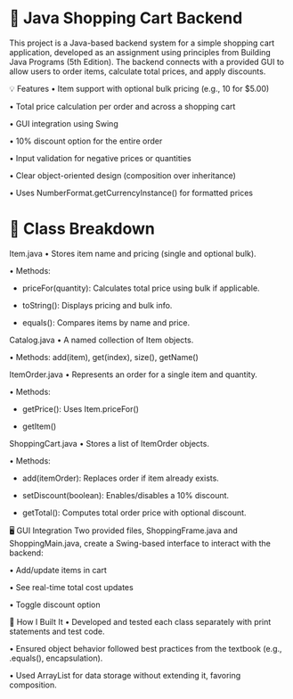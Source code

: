 # 🛒 Java Shopping Cart Backend

This project is a Java-based backend system for a simple shopping cart application, developed as an assignment using principles from Building Java Programs (5th Edition). The backend connects with a provided GUI to allow users to order items, calculate total prices, and apply discounts.

💡 Features
• Item support with optional bulk pricing (e.g., 10 for $5.00)

• Total price calculation per order and across a shopping cart

• GUI integration using Swing

• 10% discount option for the entire order

• Input validation for negative prices or quantities

• Clear object-oriented design (composition over inheritance)

• Uses NumberFormat.getCurrencyInstance() for formatted prices

# 🧱 Class Breakdown
Item.java
• Stores item name and pricing (single and optional bulk).

• Methods:

  - priceFor(quantity): Calculates total price using bulk if applicable.

  - toString(): Displays pricing and bulk info.
  
  - equals(): Compares items by name and price.

Catalog.java
• A named collection of Item objects.

• Methods: add(item), get(index), size(), getName()

ItemOrder.java
• Represents an order for a single item and quantity.

• Methods:

  - getPrice(): Uses Item.priceFor()

  - getItem()

ShoppingCart.java
• Stores a list of ItemOrder objects.

• Methods:

  - add(itemOrder): Replaces order if item already exists.

  - setDiscount(boolean): Enables/disables a 10% discount.

  - getTotal(): Computes total order price with optional discount.

🖥️ GUI Integration
Two provided files, ShoppingFrame.java and ShoppingMain.java, create a Swing-based interface to interact with the backend:

• Add/update items in cart

• See real-time total cost updates

• Toggle discount option

🧪 How I Built It
• Developed and tested each class separately with print statements and test code.

• Ensured object behavior followed best practices from the textbook (e.g., .equals(), encapsulation).

• Used ArrayList for data storage without extending it, favoring composition.
